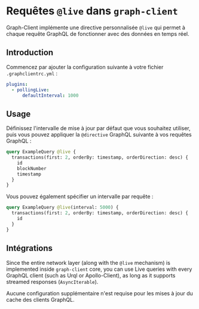 # Requêtes `@live` dans `graph-client`

Graph-Client implémente une directive personnalisée `@live` qui permet à chaque requête GraphQL de fonctionner avec des données en temps réel.

## Introduction

Commencez par ajouter la configuration suivante à votre fichier `.graphclientrc.yml` :

```yaml
plugins:
  - pollingLive:
      defaultInterval: 1000
```

## Usage

Définissez l'intervalle de mise à jour par défaut que vous souhaitez utiliser, puis vous pouvez appliquer la `@directive` GraphQL suivante à vos requêtes GraphQL :

```graphql
query ExampleQuery @live {
  transactions(first: 2, orderBy: timestamp, orderDirection: desc) {
    id
    blockNumber
    timestamp
  }
}
```

Vous pouvez également spécifier un intervalle par requête :

```graphql
query ExampleQuery @live(interval: 5000) {
  transactions(first: 2, orderBy: timestamp, orderDirection: desc) {
    id
  }
}
```

## Intégrations

Since the entire network layer (along with the `@live` mechanism) is implemented inside `graph-client` core, you can use Live queries with every GraphQL client (such as Urql or Apollo-Client), as long as it supports streamed responses (`AsyncIterable`).

Aucune configuration supplémentaire n'est requise pour les mises à jour du cache des clients GraphQL.

